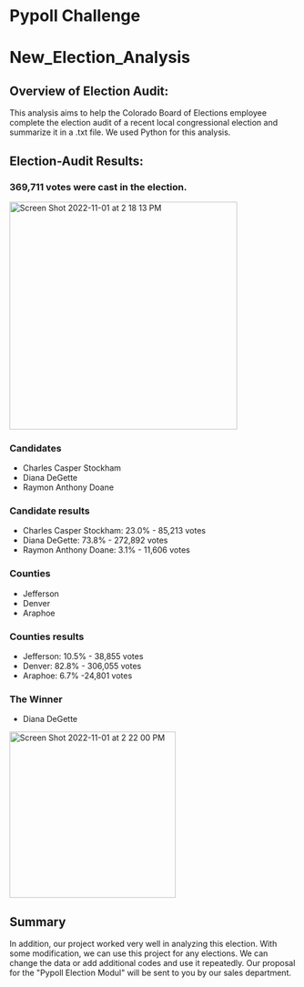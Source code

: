 # Pypoll Challenge
# New_Election_Analysis

## Overview of Election Audit: 
This analysis aims to help the Colorado Board of Elections employee complete the election audit of a recent local congressional election and summarize it in a .txt file. We used Python for this analysis. 

## Election-Audit Results: 
### 369,711 votes were cast in the election.

<img width="400" alt="Screen Shot 2022-11-01 at 2 18 13 PM" src="https://user-images.githubusercontent.com/111788394/199308392-88554825-b125-4f62-b6cf-43fcc3d38114.png">


### Candidates
- Charles Casper Stockham
- Diana DeGette
- Raymon Anthony Doane

### Candidate results
- Charles Casper Stockham:  23.0% - 85,213 votes
- Diana DeGette:  73.8% - 272,892 votes 
- Raymon Anthony Doane:  3.1% - 11,606 votes

### Counties
- Jefferson
- Denver
- Araphoe
  
### Counties results
- Jefferson: 10.5% - 38,855 votes
- Denver: 82.8% - 306,055 votes
- Araphoe: 6.7% -24,801 votes

### The Winner
- Diana DeGette
<img width="292" alt="Screen Shot 2022-11-01 at 2 22 00 PM" src="https://user-images.githubusercontent.com/111788394/199309060-1ba3fe47-da37-4f58-89e6-bac8963d8974.png">

## Summary

In addition, our project worked very well in analyzing this election. With some modification, we can use this project for any elections. We can change the data or add additional codes and use it repeatedly.
Our proposal for the "Pypoll Election Modul" will be sent to you by our sales department.


